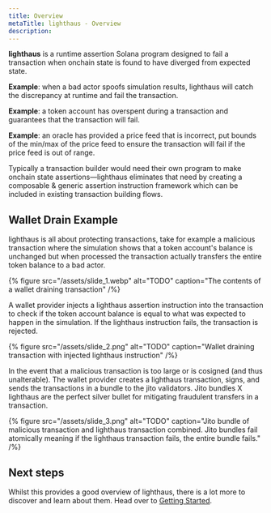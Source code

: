 ```yaml
---
title: Overview
metaTitle: lighthaus - Overview
description:
---
```


**lighthaus** is a runtime assertion Solana program designed to fail a transaction when onchain state is found to have diverged from expected state.

**Example**: when a bad actor spoofs simulation results, lighthaus will catch the discrepancy at runtime and fail the transaction.

**Example**: a token account has overspent during a transaction and guarantees that the transaction will fail.

**Example**: an oracle has provided a price feed that is incorrect, put bounds of the min/max of the price feed to ensure the transaction will fail if the price feed is out of range.

Typically a transaction builder would need their own program to make onchain state assertions—lighthaus eliminates that need by creating a composable & generic assertion instruction framework which can be included in existing transaction building flows.

## Wallet Drain Example

lighthaus is all about protecting transactions, take for example a malicious transaction where the simulation shows that a token account's balance is unchanged but when processed the transaction actually transfers the entire token balance to a bad actor.

{% figure src="/assets/slide_1.webp" alt="TODO" caption="The contents of a wallet draining transaction" /%}

A wallet provider injects a lighthaus assertion instruction into the transaction to check if the token account balance is equal to what was expected to happen in the simulation. If the lighthaus instruction fails, the transaction is rejected.

{% figure src="/assets/slide_2.png" alt="TODO" caption="Wallet draining transaction with injected lighthaus instruction" /%}

In the event that a malicious transaction is too large or is cosigned (and thus unalterable). The wallet provider creates a lighthaus transaction, signs, and sends the transactions in a bundle to the jito validators. Jito bundles X lighthaus are the perfect silver bullet for mitigating fraudulent transfers in a transaction.

{% figure src="/assets/slide_3.png" alt="TODO" caption="Jito bundle of malicious transaction and lighthaus transaction combined. Jito bundles fail atomically meaning if the lighthaus transaction fails, the entire bundle fails." /%}

## Next steps

Whilst this provides a good overview of lighthaus, there is a lot more to discover and learn about them. Head over to [Getting Started](/getting-started).

